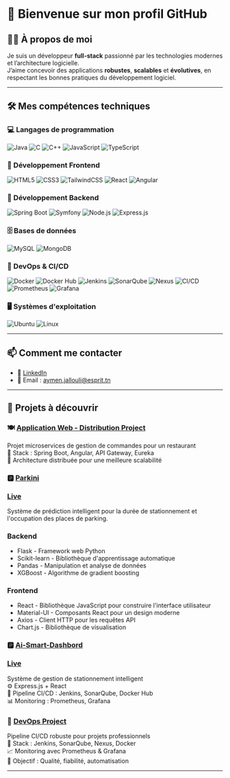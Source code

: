 # 👋 Bienvenue sur mon profil GitHub

## 👨‍💻 À propos de moi

Je suis un développeur **full-stack** passionné par les technologies modernes et l’architecture logicielle.  
J’aime concevoir des applications **robustes**, **scalables** et **évolutives**, en respectant les bonnes pratiques du développement logiciel.

---

## 🛠️ Mes compétences techniques

### 💻 Langages de programmation
![Java](https://img.shields.io/badge/Java-007396?style=for-the-badge&logo=java&logoColor=white)
![C](https://img.shields.io/badge/C-A8B9CC?style=for-the-badge&logo=c&logoColor=black)
![C++](https://img.shields.io/badge/C++-00599C?style=for-the-badge&logo=c%2B%2B&logoColor=white)
![JavaScript](https://img.shields.io/badge/JavaScript-F7DF1E?style=for-the-badge&logo=javascript&logoColor=black)
![TypeScript](https://img.shields.io/badge/TypeScript-3178C6?style=for-the-badge&logo=typescript&logoColor=white)

### 🎨 Développement Frontend
![HTML5](https://img.shields.io/badge/HTML5-E34F26?style=for-the-badge&logo=html5&logoColor=white)
![CSS3](https://img.shields.io/badge/CSS3-1572B6?style=for-the-badge&logo=css3&logoColor=white)
![TailwindCSS](https://img.shields.io/badge/TailwindCSS-38B2AC?style=for-the-badge&logo=tailwind-css&logoColor=white)
![React](https://img.shields.io/badge/React-61DAFB?style=for-the-badge&logo=react&logoColor=black)
![Angular](https://img.shields.io/badge/Angular-DD0031?style=for-the-badge&logo=angular&logoColor=white)

### 🔧 Développement Backend
![Spring Boot](https://img.shields.io/badge/Spring%20Boot-6DB33F?style=for-the-badge&logo=spring-boot&logoColor=white)
![Symfony](https://img.shields.io/badge/Symfony-000000?style=for-the-badge&logo=symfony&logoColor=white)
![Node.js](https://img.shields.io/badge/Node.js-339933?style=for-the-badge&logo=nodedotjs&logoColor=white)
![Express.js](https://img.shields.io/badge/Express.js-000000?style=for-the-badge&logo=express&logoColor=white)

### 🗄️ Bases de données
![MySQL](https://img.shields.io/badge/MySQL-4479A1?style=for-the-badge&logo=mysql&logoColor=white)
![MongoDB](https://img.shields.io/badge/MongoDB-47A248?style=for-the-badge&logo=mongodb&logoColor=white)

### 🚀 DevOps & CI/CD
![Docker](https://img.shields.io/badge/Docker-2496ED?style=for-the-badge&logo=docker&logoColor=white)
![Docker Hub](https://img.shields.io/badge/Docker_Hub-2291E6?style=for-the-badge&logo=docker&logoColor=white)
![Jenkins](https://img.shields.io/badge/Jenkins-D24939?style=for-the-badge&logo=jenkins&logoColor=white)
![SonarQube](https://img.shields.io/badge/SonarQube-4E9BCD?style=for-the-badge&logo=sonarqube&logoColor=white)
![Nexus](https://img.shields.io/badge/Nexus-000000?style=for-the-badge&logo=sonatype&logoColor=white)
![CI/CD](https://img.shields.io/badge/CI/CD-A8B9CC?style=for-the-badge&logo=githubactions&logoColor=white)
![Prometheus](https://img.shields.io/badge/Prometheus-E6522C?style=for-the-badge&logo=prometheus&logoColor=white)
![Grafana](https://img.shields.io/badge/Grafana-F46800?style=for-the-badge&logo=grafana&logoColor=white)

### 🖥️ Systèmes d'exploitation
![Ubuntu](https://img.shields.io/badge/Ubuntu-E95420?style=for-the-badge&logo=ubuntu&logoColor=white)
![Linux](https://img.shields.io/badge/Linux-FCC624?style=for-the-badge&logo=linux&logoColor=black)

---

## 📫 Comment me contacter

- 🔗 [LinkedIn](https://www.linkedin.com/in/aymen-jallouli-713534254/)  
- 📧 Email : aymen.jallouli@esprit.tn

---

## 🚀 Projets à découvrir

### 🍽️ [**Application Web - Distribution Project**](https://github.com/Application-Web-Distribution-Project/Application_Web_Distibue)
Projet microservices de gestion de commandes pour un restaurant  
🔧 Stack : Spring Boot, Angular, API Gateway, Eureka  
📐 Architecture distribuée pour une meilleure scalabilité

### 🅿️ [**Parkini**]([https://github.com/PiDev-2025/Parkini])  
###     [**Live**]([https://parkini-smart-dashboard.onrender.com])
Système de prédiction intelligent pour la durée de stationnement et l'occupation des places de parking.
### Backend
- Flask - Framework web Python
- Scikit-learn - Bibliothèque d'apprentissage automatique
- Pandas - Manipulation et analyse de données
- XGBoost - Algorithme de gradient boosting
### Frontend
- React - Bibliothèque JavaScript pour construire l'interface utilisateur
- Material-UI - Composants React pour un design moderne
- Axios - Client HTTP pour les requêtes API
- Chart.js - Bibliothèque de visualisation

### 🅿️ [**Ai-Smart-Dashbord**]([https://github.com/Aymenjallouli/Ai-Dashboard-Ml.git])  
###     [**Live**](https://front-end-front-office.vercel.app)
Système de gestion de stationnement intelligent  
⚙️ Express.js + React  
🔁 Pipeline CI/CD : Jenkins, SonarQube, Docker Hub  
📊 Monitoring : Prometheus, Grafana

### 🧪 [**DevOps Project**](https://github.com/marwaniiwael18/DEVOPS-Project/tree/Aymenjallouli_4twin3_thunder) 
Pipeline CI/CD robuste pour projets professionnels  
🔧 Stack : Jenkins, SonarQube, Nexus, Docker  
📈 Monitoring avec Prometheus & Grafana  
🎯 Objectif : Qualité, fiabilité, automatisation

---
